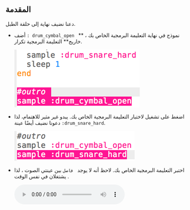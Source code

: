 ## المقدمة

دعنا نضيف نهاية إلى حلقة الطبل.

+ أضف `: drum_cymbal_open ` نموذج في نهاية التعليمة البرمجية الخاص بك ، ** خاريج** التعليمة البرمجية تكرار.
    
    ![لقطة الشاشة](images/drum-outro-1.png)

+ اضغط على تشغيل لاختبار التعليمة البرمجية الخاص بك. يبدو غير مثير للاهتمام، لذا دعونا نضيف أيضًا عينة `:drum_snare_hard`.
    
    ![لقطة الشاشة](images/drum-outro-2.png)

+ اختبر التعليمة البرمجية الخاص بك. لاحظ أنه لا يوجد ` فاصل` بين عينتي الصوت ، لذا يشتغلان في نفس الوقت </strong>.
    
    <div id="audio-preview" class="pdf-hidden">
      <audio controls preload> <source src="resources/drums-outro.mp3" type="audio/mpeg"> المتصفح الخاص بك لا يدعم عنصر <code>الصوت </code>. </audio>
    </div>